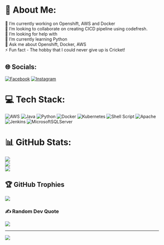 # 💫 About Me:
🔭 I’m currently working on Openshift, AWS and Docker<br>👯 I’m looking to collaborate on creating CICD pipeline using codefresh.<br>🤝 I’m looking for help with <br>🌱 I’m currently learning Python<br>💬 Ask me about Openshift, Docker, AWS<br>⚡ Fun fact - The hobby that I could never give up is Cricket!


## 🌐 Socials:
[![Facebook](https://img.shields.io/badge/Facebook-%231877F2.svg?logo=Facebook&logoColor=white)](https://facebook.com/manojkumarupn) [![Instagram](https://img.shields.io/badge/Instagram-%23E4405F.svg?logo=Instagram&logoColor=white)](https://instagram.com/manojkumarupn) 

# 💻 Tech Stack:
![AWS](https://img.shields.io/badge/AWS-%23FF9900.svg?style=for-the-badge&logo=amazon-aws&logoColor=white) ![Java](https://img.shields.io/badge/java-%23ED8B00.svg?style=for-the-badge&logo=java&logoColor=white) ![Python](https://img.shields.io/badge/python-3670A0?style=for-the-badge&logo=python&logoColor=ffdd54) ![Docker](https://img.shields.io/badge/docker-%230db7ed.svg?style=for-the-badge&logo=docker&logoColor=white) ![Kubernetes](https://img.shields.io/badge/kubernetes-%23326ce5.svg?style=for-the-badge&logo=kubernetes&logoColor=white) ![Shell Script](https://img.shields.io/badge/shell_script-%23121011.svg?style=for-the-badge&logo=gnu-bash&logoColor=white) ![Apache](https://img.shields.io/badge/apache-%23D42029.svg?style=for-the-badge&logo=apache&logoColor=white) ![Jenkins](https://img.shields.io/badge/jenkins-%232C5263.svg?style=for-the-badge&logo=jenkins&logoColor=white) ![MicrosoftSQLServer](https://img.shields.io/badge/Microsoft%20SQL%20Sever-CC2927?style=for-the-badge&logo=microsoft%20sql%20server&logoColor=white)
# 📊 GitHub Stats:
![](https://github-readme-stats.vercel.app/api?username=manojkumarupn&theme=dark&hide_border=false&include_all_commits=false&count_private=false)<br/>
![](https://github-readme-streak-stats.herokuapp.com/?user=manojkumarupn&theme=dark&hide_border=false)<br/>
![](https://github-readme-stats.vercel.app/api/top-langs/?username=manojkumarupn&theme=dark&hide_border=false&include_all_commits=false&count_private=false&layout=compact)

## 🏆 GitHub Trophies
![](https://github-profile-trophy.vercel.app/?username=manojkumarupn&theme=tokyonight&no-frame=false&no-bg=false&margin-w=4)

### ✍️ Random Dev Quote
![](https://quotes-github-readme.vercel.app/api?type=horizontal&theme=radical)

---
[![](https://visitcount.itsvg.in/api?id=manojkumarupn&icon=0&color=0)](https://visitcount.itsvg.in)

<!-- Proudly created with GPRM ( https://gprm.itsvg.in ) -->
